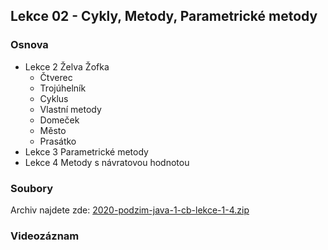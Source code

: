 Lekce 02 - Cykly, Metody, Parametrické metody
---------------------------

### Osnova

* Lekce 2 Želva Žofka
    * Čtverec
    * Trojúhelník
    * Cyklus
    * Vlastní metody
    * Domeček
    * Město
    * Prasátko
* Lekce 3 Parametrické metody
* Lekce 4 Metody s návratovou hodnotou


### Soubory

Archiv najdete zde: [2020-podzim-java-1-cb-lekce-1-4.zip](/data/2020-podzim/java-1-ceske-budejovice/2020-podzim-java-1-cb-lekce-1-4.zip)

### Videozáznam
